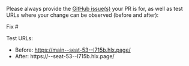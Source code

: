 Please always provide the [GitHub issue(s)](../issues) your PR is for, as well as test URLs where your change can be observed (before and after):

Fix #<gh-issue-id>

Test URLs:
- Before: https://main--seat-53--l715b.hlx.page/
- After: https://<branch>--seat-53--l715b.hlx.page/
